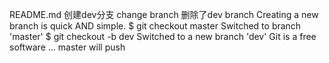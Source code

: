 README.md
创建dev分支
change branch
删除了dev branch 
Creating a new branch is quick AND simple.
$ git checkout master
Switched to branch 'master'
$ git checkout -b dev
Switched to a new branch 'dev'
Git is a free software ...
master will push